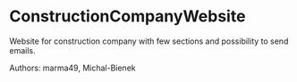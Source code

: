 # ConstructionCompanyWebsite

Website for construction company with few sections and possibility to send emails.

Authors: marma49, Michal-Bienek
